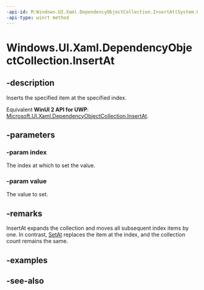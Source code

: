```yaml
---
-api-id: M:Windows.UI.Xaml.DependencyObjectCollection.InsertAt(System.UInt32,Windows.UI.Xaml.DependencyObject)
-api-type: winrt method
---
```


<!-- Method syntax
public void InsertAt(System.UInt32 index, Windows.UI.Xaml.DependencyObject value)
-->

# Windows.UI.Xaml.DependencyObjectCollection.InsertAt

## -description
Inserts the specified item at the specified index.

Equivalent **WinUI 2 API for UWP**: [Microsoft.UI.Xaml.DependencyObjectCollection.InsertAt](/windows/winui/api/microsoft.ui.xaml.dependencyobjectcollection.insertat).

## -parameters
### -param index
The index at which to set the value.

### -param value
The value to set.

## -remarks
InsertAt expands the collection and moves all subsequent index items by one. In contrast, [SetAt](dependencyobjectcollection_setat_537822194.md) replaces the item at the index, and the collection count remains the same.

## -examples

## -see-also
